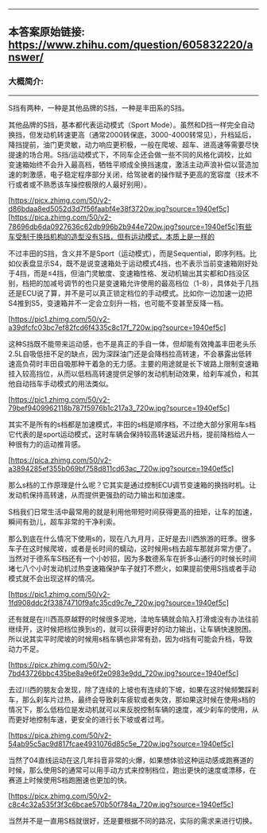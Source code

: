 ----------------------------------------
## 本答案原始链接: https://www.zhihu.com/question/605832220/answer/
### 大概简介: 
----------------------------------------
S挡有两种，一种是其他品牌的S挡，一种是丰田系的S挡。

其他品牌的S挡，基本都代表运动模式（Sport Mode）。虽然和D挡一样完全自动换挡，但发动机转速更高（通常2000转保底，3000-4000转常见），升档延后，降挡提前，油门更灵敏，动力响应更积极，一般在爬坡、超车、进高速等需要尽快提速的场合用。S挡/运动模式下，不同车企还会做一些不同的风格化调校，比如变速箱始终不会升入最高档，牺牲平顺成全换挡速度，激活主动声浪补偿以营造加速的刺激感，电子稳定程序部分关闭，给驾驶者的操作赋予更高的宽容度（技术不行或者或不熟悉该车操控极限的人最好别用）。

[https://picx.zhimg.com/50/v2-d86bdaa8ed5052d3d7f56faabf4e38f3720w.jpg?source=1940ef5c][https://pica.zhimg.com/50/v2-78696db6da0927636c62db996b2b944e720w.jpg?source=1940ef5c]有些车受制于换挡机构的造型没有S挡，但有运动模式，本质上是一样的

不过丰田的S挡，含义并不是Sport（运动模式），而是Sequential，即序列档。比如仪表盘显示S4，既不是说变速箱处于运动模式4挡，也不表示当前变速箱刚好处于4挡，而是≤4挡，但油门灵敏度、变速箱性格、发动机输出其实都和D挡没区别，档把的加减号调节的也只是变速箱允许使用的最高档位（1-8），具体处于几挡还是ECU说了算，并不是可以真正锁定档位的手动模式。比如你一边加速一边把S4推到S5，变速箱并不一定会立刻升一档，也可能不变甚至反降一档。

[https://pic1.zhimg.com/50/v2-a39dfcfc03bc7ef82fcd6f4335c8c17f_720w.jpg?source=1940ef5c]

这种S挡既不能带来运动感，也不是真正的手自一体，但却能有效掩盖丰田老头乐2.5L自吸低扭不足的缺点，因为深踩油门还是会降档拉高转速，不会暴露出低转速高负荷时丰田自吸那种干着急的无力感。主要的用途就是长下坡路上限制变速箱挂入较高挡位，从而以低档高转速提供足够的发动机制动效果，给刹车减负，和其他自动挡车手动模式的用法类似。

[https://pic1.zhimg.com/50/v2-79bef9409962118b787f5976b1c217a3_720w.jpg?source=1940ef5c]



其实不是所有的s档都是加速模式，丰田的s档是顺序档，不过绝大部分家用车s档它代表的是sport运动模式，这时车辆会保持较高转速延迟升档，提前降档给人一种很有力的运动推背感。

[https://pica.zhimg.com/50/v2-a3894285ef355b069bf758d811cd63ac_720w.jpg?source=1940ef5c]

那么s档的工作原理是什么呢？它其实是通过控制ECU调节变速箱的换挡时机。让发动机保持高转速，从而提供更强劲的动力输出和加速度。

S档我们日常生活中最常用的就是利用他带短时间获得更高的扭矩，让车的加速，瞬间有劲儿，超车非常的干净利索。

那么到底在什么情况下使用s的，现在八九月月，正好是去川西旅游的旺季。很多车子在这时候爬坡，或者是长时间的蠕动，这时候用s档去超车那就非常方便了。当然对于德系车S档还有一个小妙招，因为多数德系车在折多山通行的时候长时间堵七八个小时发动机过热变速箱保护车子就打不燃火，如果提前使用S挡或者手动模式就不会出现这样的情况。

[https://pic1.zhimg.com/50/v2-1fd908ddc2f33874710f9afc35cd9c7e_720w.jpg?source=1940ef5c]

还有就是在川西高原越野的时候很多泥地，洼地车辆就会陷入打滑或没有办法往前继续开，这时候把档位换到s的，就可以获得更好的动力输出，让车辆快速脱困。所以说其实平时爬坡的时候用s档车辆也非常有劲，因为d挡有可能会升档，导致动力不足。

[https://picx.zhimg.com/50/v2-7bd43726bbc435be8a9e6f2e0983e9dd_720w.jpg?source=1940ef5c]




去过川西的朋友会发现，除了连续的上坡也有连续的下坡，如果在这时候频繁踩刹车，那么刹车片过热，最终会导致刹车疲软或者失效，那如果这时候在使用s档的情况下，那么低档位是发动机就可以来反脱控制车辆的速度，减少刹车的使用，从而更好地控制车速，更安全的进行长下坡或者过弯。

[https://pica.zhimg.com/50/v2-54ab95c5ac9d817fcae4931076d85c5e_720w.jpg?source=1940ef5c]

当然了04直线运动在这几年抖音非常的火爆，如果想体验这种运动感或跑赛道的时候，那么使用S的通常可以用手动方式来控制档位，跑出更快的速度或漂移，在赛道上时候使用S档跑圈速也更加的快。

[https://picx.zhimg.com/50/v2-c8c4c32a535f3f3c6bcae570b50f784a_720w.jpg?source=1940ef5c]

当然并不是一直用S档就很好，还是要根据不同的路况，实际的需求来进行切换。
